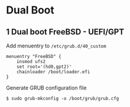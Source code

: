 # Dual Boot
## 1  Dual boot FreeBSD - UEFI/GPT

Add menuentry to  `/etc/grub.d/40_custom`

```shell
menuentry "FreeBSD" {
	insmod ufs2
	set root='(hd0,gpt2)'
	chainloader /boot/loader.efi
}
```

Generate GRUB configuration file

```shell
$ sudo grub-mkconfig -o /boot/grub/grub.cfg
```
